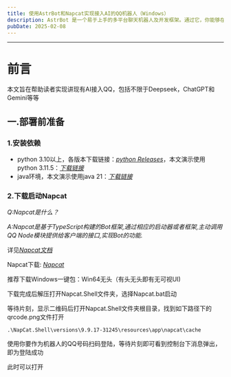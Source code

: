 ```yaml
---
title: 使用AstrBot和Napcat实现接入AI的QQ机器人（Windows）
description: AstrBot 是一个易于上手的多平台聊天机器人及开发框架。通过它，你能够在多种消息平台上部署一个支持大语言模型（LLM）的聊天机器人。并以此实现但不限于 AI 知识库问答、角色扮演、群聊管理、LLM Agent 等功能。
pubDate: 2025-02-08
---
```


------

# 前言

本文旨在帮助读者实现讲现有AI接入QQ，包括不限于Deepseek，ChatGPT和Gemini等等

## 一.部署前准备

### 1.安装依赖

- python 3.10以上，各版本下载链接：[*python Releases*](https://www.python.org/downloads/)，本文演示使用python 3.11.5：[*下载链接*](https://www.python.org/downloads/release/python-3115/)
- java环境，本文演示使用java 21：[*下载链接*](https://download.oracle.com/java/21/latest/jdk-21_windows-x64_bin.exe)

### 2.下载启动Napcat

*Q:Napcat是什么？*

*A:Napcat是基于TypeScript构建的Bot框架,通过相应的启动器或者框架,主动调用QQ Node模块提供给客户端的接口,实现Bot的功能.*

详见[*Napcat文档*](https://napneko.github.io/)

Napcat下载: *[Napcat](https://github.com/NapNeko/NapCatQQ/releases)*

推荐下载Windows一键包：Win64无头（有头无头即有无可视UI)

下载完成后解压打开Napcat.Shell文件夹，选择Napcat.bat启动

等待片刻，显示二维码后打开Napcat.Shell文件夹根目录，找到如下路径下的qrcode.png文件打开

```
.\NapCat.Shell\versions\9.9.17-31245\resources\app\napcat\cache
```

使用你要作为机器人的QQ号码扫码登陆，等待片刻即可看到控制台下消息弹出，即为登陆成功

此时可以打开
